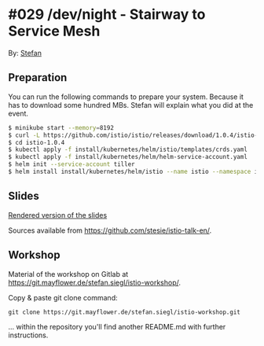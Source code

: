 # #029 /dev/night - Stairway to Service Mesh

By: [Stefan](https://twitter.com/stesie23)

## Preparation

You can run the following commands to prepare your system.
Because it has to download some hundred MBs.
Stefan will explain what you did at the event.

```bash
$ minikube start --memory=8192
$ curl -L https://github.com/istio/istio/releases/download/1.0.4/istio-1.0.4-linux.tar.gz | tar xvzf -
$ cd istio-1.0.4
$ kubectl apply -f install/kubernetes/helm/istio/templates/crds.yaml
$ kubectl apply -f install/kubernetes/helm/helm-service-account.yaml
$ helm init --service-account tiller
$ helm install install/kubernetes/helm/istio --name istio --namespace istio-system --set servicegraph.enabled=true --set tracing.enabled=true
```

## Slides

[Rendered version of the slides](https://stesie.github.io/istio-talk-en/)

Sources available from https://github.com/stesie/istio-talk-en/.

## Workshop

Material of the workshop on Gitlab at https://git.mayflower.de/stefan.siegl/istio-workshop/.

Copy & paste git clone command:

```
git clone https://git.mayflower.de/stefan.siegl/istio-workshop.git
```

... within the repository you'll find another README.md with further instructions.
